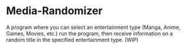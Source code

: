 # Media-Randomizer
A program where you can select an entertainment type (Manga, Anime, Games, Movies, etc.) run the program, then receive information on a random title in the specified entertainment type.  (WIP)
